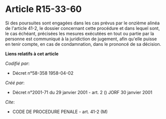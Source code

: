 # Article R15-33-60

Si des poursuites sont engagées dans les cas prévus par le onzième alinéa de l'article 41-2, le dossier concernant cette
procédure et dans lequel sont, le cas échéant, précisées les mesures exécutées en tout ou partie par la personne est
communiqué à la juridiction de jugement, afin qu'elle puisse en tenir compte, en cas de condamnation, dans le prononcé de sa
décision.

**Liens relatifs à cet article**

_Codifié par_:

  - Décret n°58-358 1958-04-02

_Créé par_:

  - Décret n°2001-71 du 29 janvier 2001 - art. 2 () JORF 30 janvier 2001

_Cite_:

  - CODE DE PROCEDURE PENALE - art. 41-2 (M)
